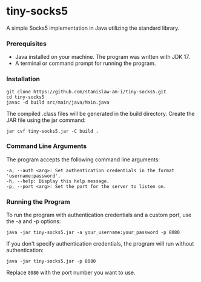 # tiny-socks5

A simple Socks5 implementation in Java utilizing the standard library.

### Prerequisites

* Java installed on your machine. The program was written with JDK 17.
* A terminal or command prompt for running the program.

### Installation

```
git clone https://github.com/stanislaw-am-i/tiny-socks5.git
cd tiny-socks5
javac -d build src/main/java/Main.java
```

The compiled .class files will be generated in the build directory. Create the JAR file using the jar command:

```
jar cvf tiny-socks5.jar -C build .
```
### Command Line Arguments
The program accepts the following command line arguments:

    -a, --auth <arg>: Set authentication credentials in the format 'username:password'.
    -h, --help: Display this help message.
    -p, --port <arg>: Set the port for the server to listen on.

### Running the Program
To run the program with authentication credentials and a custom port, use the -a and -p options:
```
java -jar tiny-socks5.jar -a your_username:your_password -p 8080
```
If you don't specify authentication credentials, the program will run without authentication:
```
java -jar tiny-socks5.jar -p 8080
```
Replace `8080` with the port number you want to use.

